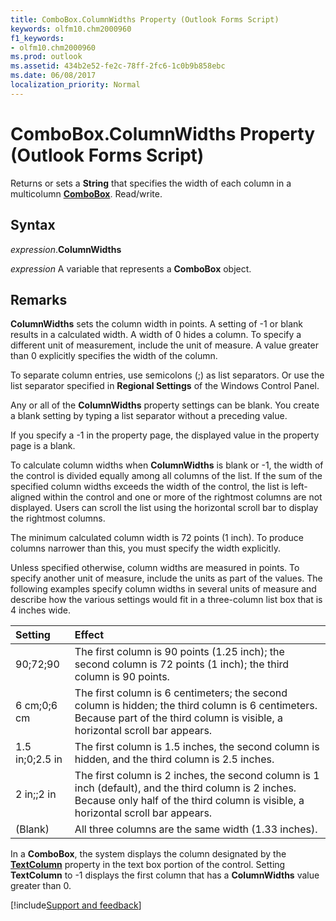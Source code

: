 ```yaml
---
title: ComboBox.ColumnWidths Property (Outlook Forms Script)
keywords: olfm10.chm2000960
f1_keywords:
- olfm10.chm2000960
ms.prod: outlook
ms.assetid: 434b2e52-fe2c-78ff-2fc6-1c0b9b858ebc
ms.date: 06/08/2017
localization_priority: Normal
---
```



# ComboBox.ColumnWidths Property (Outlook Forms Script)

Returns or sets a **String** that specifies the width of each column in a multicolumn **[ComboBox](Outlook.combobox.md)**. Read/write.


## Syntax

_expression_.**ColumnWidths**

_expression_ A variable that represents a **ComboBox** object.


## Remarks

 **ColumnWidths** sets the column width in points. A setting of -1 or blank results in a calculated width. A width of 0 hides a column. To specify a different unit of measurement, include the unit of measure. A value greater than 0 explicitly specifies the width of the column.

To separate column entries, use semicolons (;) as list separators. Or use the list separator specified in  **Regional Settings** of the Windows Control Panel.

Any or all of the  **ColumnWidths** property settings can be blank. You create a blank setting by typing a list separator without a preceding value.

If you specify a -1 in the property page, the displayed value in the property page is a blank.

To calculate column widths when  **ColumnWidths** is blank or -1, the width of the control is divided equally among all columns of the list. If the sum of the specified column widths exceeds the width of the control, the list is left-aligned within the control and one or more of the rightmost columns are not displayed. Users can scroll the list using the horizontal scroll bar to display the rightmost columns.

The minimum calculated column width is 72 points (1 inch). To produce columns narrower than this, you must specify the width explicitly.

Unless specified otherwise, column widths are measured in points. To specify another unit of measure, include the units as part of the values. The following examples specify column widths in several units of measure and describe how the various settings would fit in a three-column list box that is 4 inches wide.



|**Setting**|**Effect**|
|:-----|:-----|
|90;72;90|The first column is 90 points (1.25 inch); the second column is 72 points (1 inch); the third column is 90 points.|
|6 cm;0;6 cm|The first column is 6 centimeters; the second column is hidden; the third column is 6 centimeters. Because part of the third column is visible, a horizontal scroll bar appears.|
|1.5 in;0;2.5 in|The first column is 1.5 inches, the second column is hidden, and the third column is 2.5 inches.|
|2 in;;2 in|The first column is 2 inches, the second column is 1 inch (default), and the third column is 2 inches. Because only half of the third column is visible, a horizontal scroll bar appears.|
|(Blank)|All three columns are the same width (1.33 inches).|

In a **ComboBox**, the system displays the column designated by the  **[TextColumn](Outlook.combobox.textcolumn.md)** property in the text box portion of the control. Setting **TextColumn** to -1 displays the first column that has a **ColumnWidths** value greater than 0.

[!include[Support and feedback](~/includes/feedback-boilerplate.md)]